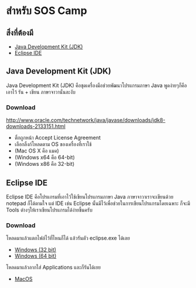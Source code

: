 # สำหรับ SOS Camp
## สิ่งที่ต้องมี
- [Java Development Kit (JDK)](#java-development-kit-jdk)
- [Eclipse IDE](#eclipse-ide)

## Java Development Kit (JDK)
Java Development Kit (JDK) คือชุดเครื่องมือช่วยพัฒนาโปรแกรมภาษา Java พูดง่ายๆก็คือเอาไว้ รัน + เขียน ภาษาจาวานั่นละงับ
### Download
http://www.oracle.com/technetwork/java/javase/downloads/jdk8-downloads-2133151.html
- ติ้กถูกหน้า Accept License Agreement
- เลือกลิ้งก์โหลดตาม OS ของเครื่องที่เราใช้
- (Mac OS X คือ แมค)
- (Windows x64 คือ 64-bit)
- (Windows x86 คือ 32-bit)

## Eclipse IDE
Eclipse IDE คือโปรแกรมที่เอาไว้ใช้เขียนโปรแกรมภาษา Java ภาษาจาวาเราจะเขียนด้วย notepad ก็ได้ตามใจ แต่ IDE เช่น Eclipse นั้นมีไว้เพื่อช่วยในการเขียนโปรแกรมโดยเฉพาะ ก็จะมี Tools ต่างๆให้เราเขียนโปรแกรมได้ง่ายขึ้นครับ
### Download
โหลดมาแล้วแตกไฟล์ไว้ที่ไหนก็ได้ แล้วรันตัว eclipse.exe ได้เลย
- [Windows (32 bit)](http://www.eclipse.org/downloads/download.php?file=/technology/epp/downloads/release/neon/3/eclipse-java-neon-3-win32.zip
)
- [Windows (64 bit)](http://www.eclipse.org/downloads/download.php?file=/technology/epp/downloads/release/neon/3/eclipse-java-neon-3-win32-x86_64.zip
)

โหลดมาแล้วลากใส่ Applications และก็รันได้เยย
- [MacOS](http://www.eclipse.org/downloads/download.php?file=/technology/epp/downloads/release/neon/3/eclipse-java-neon-3-macosx-cocoa-x86_64.tar.gz
)
